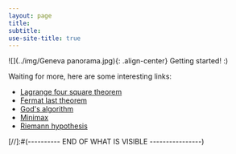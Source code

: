 ```yaml
---
layout: page
title:
subtitle:
use-site-title: true
---
```



![](../img/Geneva panorama.jpg){: .align-center}
Getting started! :)

Waiting for more, here are some interesting links:
* [Lagrange four square theorem](https://en.wikipedia.org/wiki/Lagrange%27s_four-square_theorem#The_classical_proof)  
* [Fermat last theorem](https://www.britannica.com/science/Fermats-last-theorem)  
* [God's algorithm](https://en.wikipedia.org/wiki/God%27s_algorithm)  
* [Minimax](https://en.wikipedia.org/wiki/Minimax)
* [Riemann hypothesis](https://en.wikipedia.org/wiki/Riemann_hypothesis)   












[//]:#(---------- END OF WHAT IS VISIBLE ----------------)
